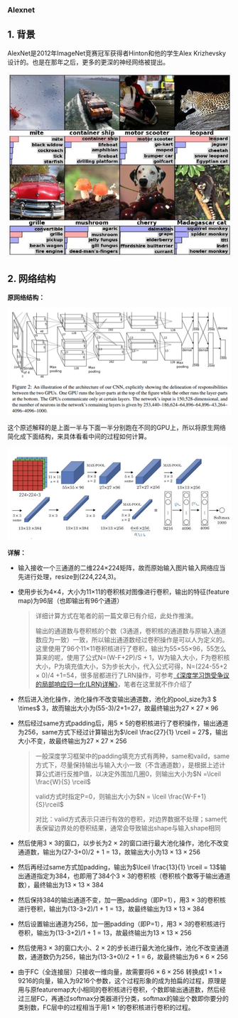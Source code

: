 ### Alexnet

## 1. 背景

AlexNet是2012年ImageNet竞赛冠军获得者Hinton和他的学生Alex Krizhevsky设计的。也是在那年之后，更多的更深的神经网络被提出。

![image-20220124173246167](./imgs/image-20220124173246167.png)

## 2. 网络结构

**原网络结构：**

![img](./imgs/format,png)

这个原述解释的是上面一半与下面一半分别跑在不同的GPU上，所以将原生网络简化成下面结构，来具体看看中间的过程如何计算。

![image-20220124173335247](./imgs/image-20220124173335247.png)

**详解：**

- 输入接收一个三通道的二维224$\times$224矩阵，故而原始输入图片输入网络应当先进行处理，resize到(224,224,3)。

- 使用步长为4$\times$4，大小为11$\times$11的卷积核对图像进行卷积，输出的特征(feature map)为96层（也即输出有96个通道）

  > 详细计算方式在笔者的前一篇文章已有介绍，此处作推演。
  >
  > 输出的通道数与卷积核的个数（3通道，卷积核的通道数与原输入通道数应为一致）一致，所以输出通道数经过卷积操作是可以人为定义的。这里使用了96个11$\times$11卷积核进行了卷积，输出为55$\times$55$\times$96，55怎么算来的呢，使用了公式N=(W-F+2P)/S + 1，W为输入大小，F为卷积核大小，P为填充值大小，S为步长大小，代入公式可得，N=(224-55+2 $\times$ 0)/4 +1=54，很多层都进行了LRN操作，可参考<a href='https://blog.csdn.net/qq_27825451/article/details/88745034'>《深度学习饱受争议的局部响应归一化(LRN)详解》</a>，笔者在这里就不作介绍了

- 然后进入池化操作，池化操作不改变输出通道数，池化的pool_size为3 $ \times$ 3，故而输出大小为(55-3)/2+1=27，故最终输出为$27\times 27\times 96$

- 然后经过same方式padding后，用5 $\times$ 5的卷积核进行了卷积操作，输出通道为256，same方式下经过计算输出为$\lceil \frac{27}{1} \rceil = 27$，输出大小不变，故最终输出为$27 \times 27 \times 256$

  > 一般深度学习框架中的padding填充方式有两种，same和vaild，same方式下，尽量保持输出与输入大小一致（不含通道数），是根据上述计算公式进行反推P值，以决定外围加几圈0，则输出大小为$N =\lceil \frac{W}{S} \rceil$
  >
  > valid方式时指定P=0，则输出大小为$N = \lceil \frac{W-F+1}{S}\rceil$
  >
  > 对比：valid方式表示只进行有效的卷积，对边界数据不处理；same代表保留边界处的卷积结果，通常会导致输出shape与输入shape相同

- 然后使用3 $\times$ 3的窗口，以步长为2 $\times$ 2的窗口进行最大池化操作，池化不改变通道数，输出为(27-3+0)/2 + 1 = 13，故输出大小为$13 \times 13 \times 256$

- 然后再经过same方式加padding，输出为$\lceil \frac{13}{1} \rceil = 13$输出通道指定为384，也即用了384个$3 \times 3$的卷积核（卷积核个数等于输出通道数），最终输出为$13 \times 13 \times 384$

- 然后保持384的输出通道不变，加一圈padding（即P=1），用3 $\times$ 3的卷积核进行卷积，输出为(13-3+2)/1 + 1 = 13，故最终输出为$13 \times 13 \times 384$

- 然后设置输出通道为256，加一圈padding（即P=1），用3 $\times$ 3的卷积核进行卷积，输出为(13-3+2)/1 + 1 = 13，故最终输出为$13 \times 13 \times 256$

- 然后使用3 $\times$ 3的窗口大小、2 $\times$ 2的步长进行最大池化操作，池化不改变通道数，通道数仍为256，输出为(13-3+0)/2 + 1 = 6，故最终输出为$6 \times 6 \times 256$

- 由于FC（全连接层）只接收一维向量，故需要将$6 \times 6 \times 256$ 转换成$1 \times 1 \times 9216$的向量，输入为9216个参数，这个过程形象的成为拍扁的过程，原理是用与原featuremap大小相同的卷积核进行卷积，个数即输出通道数，然后经过三层FC，再通过softmax分类器进行分类，softmax的输出个数即你要分的类别数，FC层中的过程相当于用1 $\times$ 1的卷积核进行卷积的过程。



